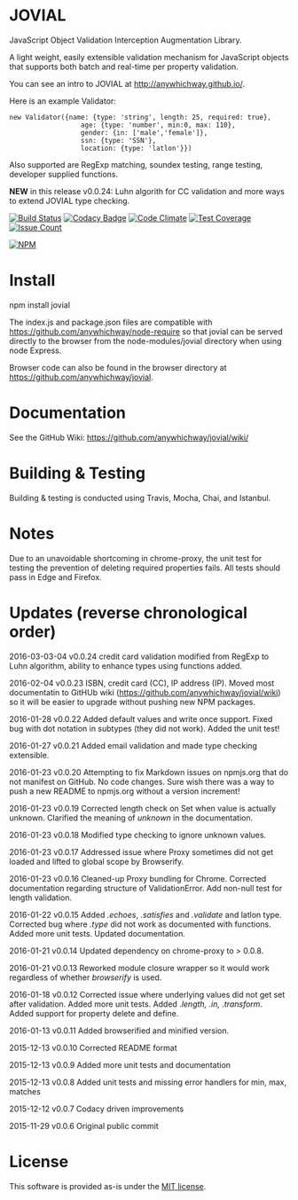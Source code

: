 # JOVIAL
JavaScript Object Validation Interception Augmentation Library.

A light weight, easily extensible validation mechanism for JavaScript objects that supports both batch and real-time per property validation. 

You can see an intro to JOVIAL at http://anywhichway.github.io/.

Here is an example Validator:

```
new Validator({name: {type: 'string', length: 25, required: true}, 
                  age: {type: 'number', min:0, max: 110},
                  gender: {in: ['male','female']},
                  ssn: {type: 'SSN'},
                  location: {type: 'latlon'}})
```
                
Also supported are RegExp matching, soundex testing, range testing, developer supplied functions.

**NEW** in this release v0.0.24: Luhn algorith for CC validation and more ways to extend JOVIAL type checking.

[![Build Status](https://travis-ci.org/anywhichway/jovial.svg)](https://travis-ci.org/anywhichway/jovial)
[![Codacy Badge](https://api.codacy.com/project/badge/grade/42cd44eee8794c22aa7a4f780abd2d0b)](https://www.codacy.com/app/syblackwell/jovial)
[![Code Climate](https://codeclimate.com/github/anywhichway/jovial/badges/gpa.svg)](https://codeclimate.com/github/anywhichway/jovial)
[![Test Coverage](https://codeclimate.com/github/anywhichway/jovial/badges/coverage.svg)](https://codeclimate.com/github/anywhichway/jovial/coverage)
[![Issue Count](https://codeclimate.com/github/anywhichway/jovial/badges/issue_count.svg)](https://codeclimate.com/github/anywhichway/jovial)


[![NPM](https://nodei.co/npm/jovial.png?downloads=true&downloadRank=true&stars=true)](https://nodei.co/npm/jovial/)

# Install

npm install jovial

The index.js and package.json files are compatible with https://github.com/anywhichway/node-require so that jovial can be served directly to the browser from the node-modules/jovial directory when using node Express.

Browser code can also be found in the browser directory at https://github.com/anywhichway/jovial.

# Documentation

See the GitHub Wiki: https://github.com/anywhichway/jovial/wiki/

# Building & Testing

Building & testing is conducted using Travis, Mocha, Chai, and Istanbul.

# Notes

Due to an unavoidable shortcoming in chrome-proxy, the unit test for testing the prevention of deleting required properties fails. All tests should pass in Edge and Firefox.

# Updates (reverse chronological order)

2016-03-03-04 v0.0.24 credit card validation modified from RegExp to Luhn algorithm, ability to enhance types using functions added.

2016-02-04 v0.0.23  ISBN, credit card (CC), IP address (IP). Moved most documentatin to GitHUb wiki (https://github.com/anywhichway/jovial/wiki) so it will be easier to upgrade without pushing new NPM packages.

2016-01-28 v0.0.22 Added default values and write once support. Fixed bug with dot notation in subtypes (they did not work). Added the unit test!

2016-01-27 v0.0.21 Added email validation and made type checking extensible.

2016-01-23 v0.0.20 Attempting to fix Markdown issues on npmjs.org that do not manifest on GitHub. No code changes. Sure wish there was a way to push a new README to npmjs.org without a version increment!

2016-01-23 v0.0.19 Corrected length check on Set when value is actually unknown. Clarified the meaning of *unknown* in the documentation.

2016-01-23 v0.0.18 Modified type checking to ignore unknown values.

2016-01-23 v0.0.17 Addressed issue where Proxy sometimes did not get loaded and lifted to global scope by Browserify.

2016-01-23 v0.0.16 Cleaned-up Proxy bundling for Chrome. Corrected documentation regarding structure of ValidationError. Add non-null test for length validation.

2016-01-22 v0.0.15 Added *.echoes*, *.satisfies* and *.validate* and latlon type. Corrected bug where *.type* did not work as documented with functions. Added more unit tests. Updated documentation.

2016-01-21 v0.0.14 Updated dependency on chrome-proxy to > 0.0.8. 

2016-01-21 v0.0.13 Reworked module closure wrapper so it would work regardless of whether *browserify* is used. 

2016-01-18 v0.0.12 Corrected issue where underlying values did not get set after validation. Added more unit tests. Added *.length, .in, .transform*. Added support for property delete and define.

2016-01-13 v0.0.11 Added browserified and minified version.

2015-12-13 v0.0.10 Corrected README format

2015-12-13 v0.0.9 Added more unit tests and documentation

2015-12-13 v0.0.8 Added unit tests and missing error handlers for min, max, matches

2015-12-12 v0.0.7 Codacy driven improvements

2015-11-29 v0.0.6 Original public commit

# License

This software is provided as-is under the [MIT license](http://opensource.org/licenses/MIT).